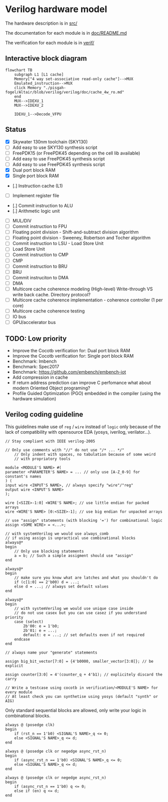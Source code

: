 # Verilog hardware model

The hardware description is in [src/](src/)


The documentation for each module is in [doc/README.md](doc/README.md)


The verification for each module is in [verif/](verif/)


## Interactive block diagram

```mermaid
flowchart TB
    subgraph L1 [L1 cache]
    Memory["4 way set-associative read-only cache"]-->MUX
    Emulated_instruction-->MUX
    click Memory "./pisgah-fogel/Altair/blob/verilog/verilog/doc/cache_4w_ro.md"
    end
    MUX-->IDEXU_1
    MUX-->IDEXU_2

    IDEXU_1-->Decode_VFPU
```

## Status
 - [x] Skywater 130nm toolchain (SKY130)
 - [ ] Add easy to use SKY130 synthesis script
 - [ ] FreePDK15 (or FreePDK45 depending on the cell lib available)
 - [ ] Add easy to use FreePDK45 synthesis script
 - [ ] Add easy to use FreePDK45 synthesis script
 - [x] Dual port block RAM
 - [x] Single port block RAM
 - [.] Instruction cache (L1)
 - [ ] Implement register file
 - [.] Commit instruction to ALU
 - [.] Arithmetic logic unit
 - [ ] MUL/DIV
 - [ ] Commit instruction to FPU 
 - [ ] Floating point division - Shift-and-subtract division algorithm
 - [ ] Floating point division - Sweeney, Robertson and Tocher algorithm
 - [ ] Commit instruction to LSU - Load Store Unit
 - [ ] Load Store Unit
 - [ ] Commit instruction to CMP
 - [ ] CMP
 - [ ] Commit instruction to BRU
 - [ ] BRU
 - [ ] Commit instruciton to DMA
 - [ ] DMA
 - [ ] Multicore cache coherence modeling (High-level)
Write-through VS write back cache. Directory protocol?
 - [ ] Multicore cache coherence implementation - coherence controller (1 per core)
 - [ ] Multicore cache coherence testing
 - [ ] IO bus
 - [ ] GPU/accelerator bus

## TODO: Low priority
 - Improve the Cocotb verification for: Dual port block RAM
 - Improve the Cocotb verification for: Single port block RAM
 - Benchmark: lmbench
 - Benchmark: Spec2017
 - Benchmark: <https://github.com/embench/embench-iot>
 - Add compression in cache
 - If return address prediction can improve C perfomance what about modern
   Oriented Object programing?
 - Profile Guided Optimization (PGO) embedded in the compiler (using the hardware simulation)

## Verilog coding guideline

This guidelines make use of `reg` / `wire` instead of `logic` only because of
the lack of compatibility with opensource EDA (yosys, iverilog, verilator...).
```
// Stay compliant with IEEE verilog-2005

// Only use comments with "//" do not use "/* ... */"
    // Only indent with spaces, no tabulation because of some weird
    // with propriatory tools

module <MODULE'S NAME> #(
parameter <PARAMETER'S NAME> = ... // only use [A-Z_0-9] for constant's names
) (
input wire <INPUT'S NAME>, // always specify "wire"/"reg"
output wire <INPUT'S NAME>
);

wire [<SIZE>-1:0] <WIRE'S NAME>; // use little endian for packed arrays
wire <WIRE'S NAME> [0:<SIZE>-1]; // use big endian for unpacked arrays

// use "assign" statements (with blocking '=') for combinational logic
assign <SOME WIRE> = <...>;

// with systemVerilog we would use always_comb
// if using assign is unpractical use combinational blocks
always@*
begin
    // Only use blocking statements
    a = b; // Such a simple assigment should use "assign"
end

always@*
begin
    // make sure you know what are latches and what you shouldn't do
    if (c[1:0] == 2'b00) d = ...;
    else d = ...; // always set default values
end

always@*
begin
    // with systemVerilog we would use unique case inside
    // do not use casex but you can use casez if you understand priority
    case (select)
        2b'00: e = 1'b0;
        2b'01: e = ...;
        default: e = ...; // set defaults even if not required
    endcase
end

// always name your "generate" statements

assign big_bit_vector[7:0] = {4'b0000, smaller_vector[3:0]}; // be explicit

assign counter[3:0] = 4'(counter_q + 4'b1); // explicitely discard the carry

// Write a testcase using cocotb in verification/<MODULE'S NAME> for every module
// At least check you can synthetise using yosys (default "synth" or AIG)
```

Only standard sequential blocks are allowed, only write your logic in
combinational blocks.

```
always @ (posedge clk)
begin
    if (rst_n == 1'b0) <SIGNAL'S NAME>_q <= 0;
    else <SIGNAL'S NAME>_q <= d;
end
```

```
always @ (posedge clk or negedge async_rst_n)
begin
    if (async_rst_n == 1'b0) <SIGNAL'S NAME>_q <= 0;
    else <SIGNAL'S NAME>_q <= d;
end
```

```
always @ (posedge clk or negedge async_rst_n)
begin
    if (async_rst_n == 1'b0) q <= 0;
    else if (en) q <= d;
end
```
